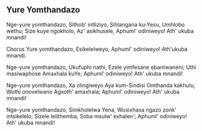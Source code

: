 ## Yure Yomthandazo

Nge-yure yomthandazo, Sithob' intliziyo,
Sihlangana ku-Yesu, Umhlobo wethu;
Size kuye ngokholo, Az' asikhusele,
Aphuml' odiniweyo! Ath' ukuba mnandi!

Chorus
Yure yomthandazo, Esikelelweyo,
Aphuml' odiniweyo! Ath'ukuba mnandi.

Nge-yure yomthandazo, Ukufuphi nathi,
Ezele yimfesane ebantwaneni;
Uthi masiwaphose Amaxhala kuYe;
Aphuml' odiniweyo! Ath' ukuba mnandi!

Nge-yure yomthandazo, Xa olingiweyo
Aya kum-Sindisi Omthanda kakhulu,
Wothi onovelwano Agxoth' amaxhala;
Aphuml' odiniweyo! Ath' ukuba mnandi!

Nge-yure yomthandazo, Simkholelwa Yena,
Wosixhasa ngazo zonk' intsikelelo;
Sizele lelithemba, Soba msulw' exhalen';
Aphuml' odiniweyo! Ath' ukuba mnandi!

